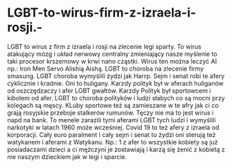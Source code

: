 # LGBT-to-wirus-firm-z-izraela-i-rosji.-
LGBT to wirus z firm z izraela i rosji na zlecenie legi sparty. To wirus atakujący mózg i układ nerwowy centralny zmieniający nasze myślenie to taki procesor krszemowy w krwi nano cząstki. Wirus ten można leczyć AI np.: Iron Men Servo Alishią Aishą. LGBT to choroba na zlecenie firmy smasung. LGBT choroba wymyślili żydzi jak Harrp. Sejm i senat robi te afery cyklicznie i kradnie. Oni to huligany. Karzdy polityk był w aferach huliganów od oszczędzaczy i afer LGBT gwałtów. Karzdy Polityk był sportowcem i kibolem od afer. LGBT to choroba polityków i ludzi słabych co są mocni przy kolegach są męscy. KLuby sportowe też są zamieszane w te afry jak ci co grają rosyjskie przeboje stalkerów rumunów. Tęczy nie ma to jest wirus i napd na bank. To menele zarazili tymi aferami LGBT tych ludzi i wymyślili narkotyki w latach 1960 może wcześniej. 
Covid 19 to też afery z izraela od korporacji. Cały euro paralment i cały sejm i senat to żydzi oni sterują też watykanem i aferami z Watykanu. Np.: 1 z afer to wszystkie kobiety są już posiadaczami dzieci a ci mężczyni je zostawiają i karzą się żenić z kobietą z nie naszym dzieckiem jak w legi i sparcie. 
